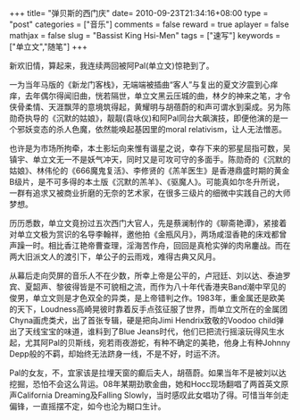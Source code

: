 +++
title= "弹贝斯的西门庆"
date= 2010-09-23T21:34:16+08:00
type = "post"
categories = ["音乐"]
comments = false
reward = true
aplayer = false
mathjax = false
slug = "Bassist King Hsi-Men"
tags = ["速写"]
keywords = ["单立文","随笔"]
+++

新欢旧情，算起来，我连续两回被阿Pal(单立文)惊艳到了。

一为当年马版的《新龙门客栈》，无端端被插曲“客人”与复出的夏文汐震到心痒痒，去年偶尔得闻旧曲，恍若隔世，单立文黑云压城的曲，林夕的神来之笔，才令侠骨柔情、天涯飘萍的意境筑得起，黄耀明与胡蓓蔚的和声可谓水到渠成。另为陈勋奇执导的《沉默的姑娘》，靓靓(袁咏仪)和阿Pal同台大飙演技，即便他演的是一个邪妖变态的杀人色魔，依然能唤起基因里的moral relativism，让人无法憎恶。
<!--more-->
也许是为市场所拘牵，本土影坛向来惟有谐星之说，幸存下来的邪星屈指可数，吴镇宇、单立文无一不是妖气冲天，同时又是可攻可守的多面手。陈勋奇的《沉默的姑娘》、林伟伦的《666魔鬼复活》、李修贤的《羔羊医生》是香港鼎盛时期的黄金B级片，是不可多得的本土版《沉默的羔羊》、《驱魔人》。可能真如尔冬升所说，一群有追求又被商业折磨的无奈的艺术家，在很多三级片的细微中实践自己的大师梦想。

历历悉数，单立文竟扮过五次西门大官人，先是蔡澜制作的《聊斋艳谭》，紧接着对单立文极为赏识的名导李翰祥，邀他拍《金瓶风月》，两场咸湿香艳的床戏都曾声躁一时。相比香江艳帝曹查理，淫海苦作舟，回回是真枪实弹的肉帛鏖战。而在两大旧派文人的渡引下，单公子的云雨戏，难得古典又风月。

从幕后走向荧屏的音乐人不在少数，所幸上帝是公平的，卢冠廷、刘以达、泰迪罗宾、夏韶声、黎彼得皆是不可貌相之流，而作为八十年代香港夹Band潮中罕见的俊男，单立文则是才色双全的异类，是上帝错判之作。1983年，重金属还是欧美的天下，Loudness高崎晃彼时靠着反手点弦征服了世界，而单立文所在的金属团Chyna画虎类犬，出了首张专辑，硬是把向Jimi Hendrix致敬的Voodoo child弹出了天线宝宝的味道，谁料到了Blue Jeans时代，他们已把流行摇滚玩得风生水起，尤其阿Pal的贝斯线，宛若雨夜游蛇，有种不确定的美艳，他身上有种Johnny Depp般的不羁，却始终无法跻身一线，不是不好，时运不济。

Pal的女友，不，宜家该是拉埋天窗的癫后夫人，胡蓓蔚。如果当年不是被刘以达挖掘，恐怕不会这么背运。08年某期劲歌金曲，她和Hocc现场翻唱了两首英文原声California Dreaming及Falling Slowly，当时感叹此女唱功了得。可惜当年剑走偏锋，一直摇摆不定，如今也沦为糊口生计。

